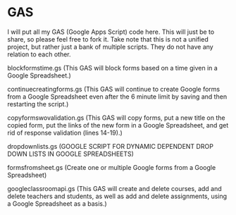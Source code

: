 # GAS
I will put all my GAS (Google Apps Script) code here. This will just be to share, so please feel free to fork it.
Take note that this is not a unified project, but rather just a bank of multiple scripts. They do not have any relation to each other. 

blockformstime.gs (This GAS will block forms based on a time given in a Google Spreadsheet.)

continuecreatingforms.gs (This GAS will continue to create Google forms from a Google Spreadsheet even after the 6 minute limit by saving and then restarting the script.)

copyformswovalidation.gs (This GAS will copy forms, put a new title on the copied form, put the links of the new form in a Google Spreadsheet, and get rid of response validation (lines 14-19).)

dropdownlists.gs (GOOGLE SCRIPT FOR DYNAMIC DEPENDENT DROP DOWN LISTS IN GOOGLE SPREADSHEETS)	

formsfromsheet.gs	(Create one or multiple Google forms from a Google Spreadsheet)

googleclassroomapi.gs (This GAS will create and delete courses, add and delete teachers and students, as well as add and delete assignments, using a Google Spreadsheet as a basis.)
